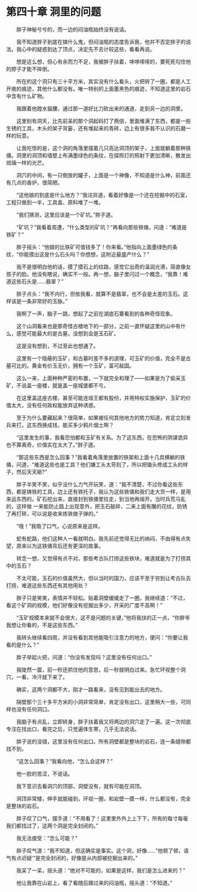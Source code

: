 # 第四十章 洞里的问题


　　胖子神秘兮兮的，而一边的闷油瓶始终没有说话。

　　我不知道胖子到底在搞什么鬼，但闷油瓶的态度告诉我，他并不否定胖子的说法。我心中的疑惑到达了顶点，决定先不去计较这些，看看再说。

　　想是这么想，但心有余而力不足，我被胖子扶着，哆哆嗦嗦的，要死死勾住他的脖子才能不摔倒。

　　所在的这个洞只有三十平方米，其实没有什么看头，火把转了一圈，都是人工开凿的痕迹，其他什么都没有。唯一特别的上面墨黑色的痕迹，不知道这里的岩石中含有什么矿物。

　　我跟着他蹚水猫腰，通过那一道好比刀砍出来的通道，走到另一边的洞里。

　　这里别有洞天，比先前呆的那个洞起码打了两倍，里面堆满了东西，都是一些生锈的工具，木头的架子背篓，还有堆起来的青砖，边上有很多我不认识的石磨一样的玩意。

　　让我吃惊的是，这个洞的角落里摆着几只高达洞顶的架子，上面就躺着那种铁俑。洞里的洞顶和墙壁上布满墨绿色的条纹，在探照灯的照射下更加清晰，散发出琉璃一样的光芒。

　　洞穴的中间，有一只倒放的罐子，上面是一个神像，不知道是什么神，前面还有几点的香炉，很简陋。

　　“这他娘的到底是什么地方？”我诧异道，看着好像是一个还在挖掘中的石室，工程只做到一半，工具盒、原料堆了一堆。

　　“我们猜测，这里应该是一个矿坑。”胖子道。

　　“矿坑？”我看着周遭，“什么类型的矿坑？”再看向那些铁俑，问道：“难道是铁矿？”

　　胖子摇头：“他娘的比铁矿可值钱多了！你来看。”他指向上面墨绿色的条纹，“你能摸出这是什么石头吗？你想想，这附近最盛产什么？”

　　我不是很明白他的话，摸了摸石上的纹路，感觉它出奇的温润光滑，简直像女孩子的脸。他没有瞎说，确实不一般。再一想，脑子里闪过一个概念，“我靠！难道这些石头是……翡翠？”

　　胖子点头：“我不内行，但依我看，就算不是翡翠，也不会是太差的玉石。这样该是一条非常好的玉脉。”

　　我啊了一声，脑子一跳，想起了之前在湖底石寨看到的各种奇怪现象。

　　这个山洞看来也是那奇怪古楼地下的一部分，之前一直怀疑这里的山中有什么，感觉可能最大的是古墓，没想到会是玉石矿。

　　这是没有想到，不过至此也想通了。

　　这里有一个隐蔽的玉矿，和古墓时差不多的道理，可玉矿的价值，完全不是古墓可比的。黄金有价玉无价，拥有一个玉矿，富可敌国。

　　这么一来，上面种种严密的布置，一下就完全和理了——如果是为了偷采玉矿，不说盖一座楼，就是盖一座城堡都不亏。

　　在这里盖这座古楼，甚至可能连瑶王都有股份，并用特权实施保护，玉矿的价值太大，没有任何政权能放弃这种诱惑。

　　至于为什么要藏起来？很简单，如果被任何其他地方的势力知道，肯定立刻发兵来打。这东西换成钱，能买多少鸦片烟土啊？

　　“这里发生的事，我看恐怕都和玉矿有关系。为了这东西，在恐怖的阴谋诡异也不算离奇，价值实在太大了。”胖子道。

　　“那这些东西是怎么回事？”我看着角落里放置的铁架和上面十几具横躺的铁俑，问道，“难道这些也是工具？他们嫌工头太苛刻了，所以把锄头修成工头的样子，然后天天砸?”

　　胖子半笑不笑，似乎没什么力气开玩笑，道：“我不清楚，不过你看这些东西，都是铸铁的工具，边上还有铁托子，我认为这些铁俑和我们走大货一样，是用来运东西的。矿石挖出来，直接封到铁俑里拉走，到当地再熔开。当时兵荒马乱的，这样做 一来能防止路上出现意外，把玉石敲碎，二来上面有雕的花纹，防锈了再打碎，可以说是收来炼铁做子弹的。”

　　“哦！”我吸了口气，心说原来是这样。

　　蛇有蛇路，他们这种人一看就明白。我先前还觉得无比的纳闷，不由得有点失望，原来以为这铁俑背后还有更深的故事。

　　转念一想，又觉得有点不对。那些考古队打捞这些铁块，难道就是为了打捞其中的玉石？

　　不太可能，玉石的价值虽然大，但以当时的国力，应该不至于穷到让考古队去打捞，难道这些东西还有其他用处？

　　胖子只是笑笑，表情并不轻松。贴着洞壁缓缓走了一圈，我继续道：“不过，看这个矿洞的规模，他们好像没有挖掘出多少，开采的广度不高啊！”

　　“玉矿规模本来就不会很大，这不是问题的关键，”他将我扶的正一点，“你胖爷我想让你看的，不是这些东西。”

　　我转头继续看四周，并没有看到其他能吸引注意力的地方，便问：“你要让我看的是什么？”

　　胖子举起火把，问道：“你没有发现吗？这里没有任何出口。”

　　我陡然一震，前一秒还抓住他的意思，后一秒就明白过来。急忙环视整个洞穴，一看，冷汗就下来了。

　　确实，这两个洞都不大，刚才一路看来，没有见到能出去的地方。

　　隔壁那个三十多平方米的小洞非常简单，肯定没有出口，这里稍大一些，可同样也没有任何洞口。

　　我脑子有点乱，立即转身，胖子扶着我又将两边的洞穴走了一遍。这一次彻底专注在找出口，看完之后，只觉遍体生寒，几乎无法说话。

　　胖子说的没错，这里没有任何出口。所有洞壁都是整块的岩石，连一条缝隙都找不到。

　　“这怎么回事？”我看向他，“怎么会这样？”

　　他一脸的苦涩，不说话。

　　我下意识去看洞穴的顶部，洞壁没有，就有可能在洞顶。

　　洞顶非常矮，伸手就能碰到，环视一圈，和岩壁一摸一样，什么都没有，完全是整块的岩石。

　　胖子叹了口气，摆手道：“不用看了！这里里外外上上下下，所有的每寸每毫我们都找过了，这两个洞是完全封闭的。”

　　我无法接受：“怎么可能？”

　　胖子叹气道：“我不知道，但这确实是事实。这个洞，好像……”他顿了顿，语气有点迟疑‘“是完全封闭的，好像是从内部被挖掘出来的。”

　　我呆了一呆，摇头道：“绝对不可能的，如果是这样，我们是怎么进来的？”

　　他让我靠在山岩上，看了看随后跟过来的闷油瓶，摇头道：“不知道。”

